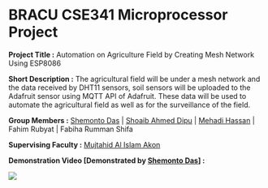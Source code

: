 # BRACU CSE341 Microprocessor Project

__Project Title :__ Automation on Agriculture Field by Creating Mesh Network Using ESP8086 

__Short Description :__ The agricultural field will be under a mesh network and the data received by DHT11 sensors, soil sensors will be uploaded to the Adafruit sensor using MQTT API of Adafruit. These data will be used to automate the agricultural field as well as for the surveillance of the field.

__Group Members :__
[Shemonto Das](https://shemonto.github.io/) | [Shoaib Ahmed Dipu](https://shoaibdipu.github.io/) | [Mehadi Hassan](https://mehadihn.github.io/) | Fahim Rubyat | Fabiha Rumman Shifa 

__Supervising Faculty :__ [Mujtahid Al Islam Akon](https://www.bracu.ac.bd/about/people/mujtahid-al-islam-akon)

__Demonstration Video [Demonstrated by [Shemonto Das](https://shemonto.github.io/)] :__ 

[![](http://img.youtube.com/vi/0Ew2t3g7Wn8/0.jpg)](http://www.youtube.com/watch?v=0Ew2t3g7Wn8 "")

